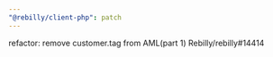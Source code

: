 ```yaml
---
"@rebilly/client-php": patch
---
```


refactor: remove customer.tag from AML(part 1) Rebilly/rebilly#14414
